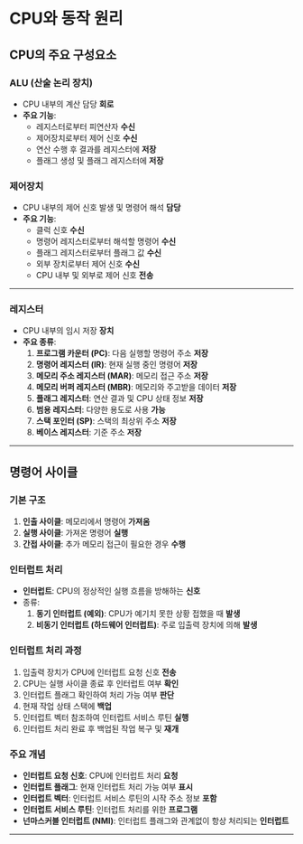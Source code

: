 # CPU와 동작 원리

## CPU의 주요 구성요소

### ALU (산술 논리 장치)

- CPU 내부의 계산 담당 **회로**
- **주요 기능**:
  - 레지스터로부터 피연산자 **수신**
  - 제어장치로부터 제어 신호 **수신**
  - 연산 수행 후 결과를 레지스터에 **저장**
  - 플래그 생성 및 플래그 레지스터에 **저장**

### 제어장치

- CPU 내부의 제어 신호 발생 및 명령어 해석 **담당**
- **주요 기능**:
  - 클럭 신호 **수신**
  - 명령어 레지스터로부터 해석할 명령어 **수신**
  - 플래그 레지스터로부터 플래그 값 **수신**
  - 외부 장치로부터 제어 신호 **수신**
  - CPU 내부 및 외부로 제어 신호 **전송**

---

### 레지스터

- CPU 내부의 임시 저장 **장치**
- **주요 종류**:
  1. **프로그램 카운터 (PC)**: 다음 실행할 명령어 주소 **저장**
  2. **명령어 레지스터 (IR)**: 현재 실행 중인 명령어 **저장**
  3. **메모리 주소 레지스터 (MAR)**: 메모리 접근 주소 **저장**
  4. **메모리 버퍼 레지스터 (MBR)**: 메모리와 주고받을 데이터 **저장**
  5. **플래그 레지스터**: 연산 결과 및 CPU 상태 정보 **저장**
  6. **범용 레지스터**: 다양한 용도로 사용 **가능**
  7. **스택 포인터 (SP)**: 스택의 최상위 주소 **저장**
  8. **베이스 레지스터**: 기준 주소 **저장**

---

## 명령어 사이클

### 기본 구조

1. **인출 사이클**: 메모리에서 명령어 **가져옴**
2. **실행 사이클**: 가져온 명령어 **실행**
3. **간접 사이클**: 추가 메모리 접근이 필요한 경우 **수행**

### 인터럽트 처리

- **인터럽트**: CPU의 정상적인 실행 흐름을 방해하는 **신호**
- 종류:
  1. **동기 인터럽트 (예외)**: CPU가 예기치 못한 상황 접했을 때 **발생**
  2. **비동기 인터럽트 (하드웨어 인터럽트)**: 주로 입출력 장치에 의해 **발생**

### 인터럽트 처리 과정

1. 입출력 장치가 CPU에 인터럽트 요청 신호 **전송**
2. CPU는 실행 사이클 종료 후 인터럽트 여부 **확인**
3. 인터럽트 플래그 확인하여 처리 가능 여부 **판단**
4. 현재 작업 상태 스택에 **백업**
5. 인터럽트 벡터 참조하여 인터럽트 서비스 루틴 **실행**
6. 인터럽트 처리 완료 후 백업된 작업 복구 및 **재개**

### 주요 개념

- **인터럽트 요청 신호**: CPU에 인터럽트 처리 **요청**
- **인터럽트 플래그**: 현재 인터럽트 처리 가능 여부 **표시**
- **인터럽트 벡터**: 인터럽트 서비스 루틴의 시작 주소 정보 **포함**
- **인터럽트 서비스 루틴**: 인터럽트 처리를 위한 **프로그램**
- **넌마스커블 인터럽트 (NMI)**: 인터럽트 플래그와 관계없이 항상 처리되는 **인터럽트**

---


